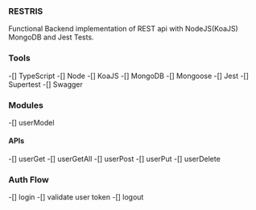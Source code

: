 ### RESTRIS

Functional Backend implementation of REST api with NodeJS(KoaJS) MongoDB and Jest Tests.

### Tools
-[] TypeScript
-[] Node
-[] KoaJS
-[] MongoDB
-[] Mongoose
-[] Jest
-[] Supertest
-[] Swagger

### Modules
-[] userModel

#### APIs
-[] userGet
-[] userGetAll
-[] userPost
-[] userPut
-[] userDelete

### Auth Flow
-[] login
-[] validate user token
-[] logout